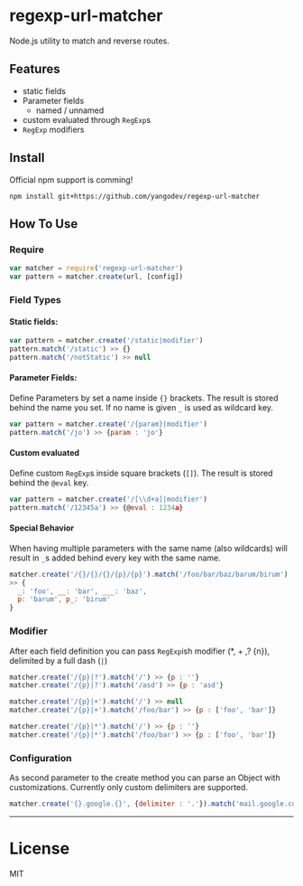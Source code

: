 # regexp-url-matcher
Node.js utility to match and reverse routes.

## Features
* static fields  
* Parameter fields
  * named / unnamed
* custom evaluated through `RegExp`s
* `RegExp` modifiers

## Install
Official npm support is comming!
```
npm install git+https://github.com/yangodev/regexp-url-matcher
```

## How To Use
### Require
```javascript
var matcher = require('regexp-url-matcher')
var pattern = matcher.create(url, [config])
```

### Field Types
#### Static fields:
```javascript
var pattern = matcher.create('/static|modifier')
pattern.match('/static') >> {}
pattern.match('/notStatic') >> null
```

#### Parameter Fields:
Define Parameters by set a name inside `{}` brackets.
The result is stored behind the name you set. If no name is given `_` is used as wildcard key.
```javascript
var pattern = matcher.create('/{param}|modifier')
pattern.match('/jo') >> {param : 'jo'}
```

#### Custom evaluated
Define custom `RegExp`s inside square brackets (`[]`).
The result is stored behind the `@eval` key.
```javascript
var pattern = matcher.create('/[\\d+a]|modifier')
pattern.match('/12345a') >> {@eval : 1234a}
```

#### Special Behavior
When having multiple parameters with the same name (also wildcards) will result in `_`s added behind every key with the same name.
```javascript
matcher.create('/{}/{}/{}/{p}/{p}').match('/foo/bar/baz/barum/birum')
>> {
  _: 'foo', __: 'bar', ___: 'baz',
  p: 'barum', p_: 'birum'
}

```

### Modifier
After each field definition you can pass `RegExp`ish modifier (*, + ,? {n}), delimited by a full dash (`|`)
``` javascript
matcher.create('/{p}|?').match('/') >> {p : ''}
matcher.create('/{p}|?').match('/asd') >> {p : 'asd'}

matcher.create('/{p}|+').match('/') >> null
matcher.create('/{p}|+').match('/foo/bar') >> {p : ['foo', 'bar']}

matcher.create('/{p}|*').match('/') >> {p : ''}
matcher.create('/{p}|*').match('/foo/bar') >> {p : ['foo', 'bar']}
```

### Configuration
As second parameter to the create method you can parse an Object with customizations.
Currently only custom delimiters are supported.
```javascript
matcher.create('{}.google.{}', {delimiter : '.'}).match('mail.google.com') >> { _: 'mail', __: 'com' }
```

-----
# License
MIT
